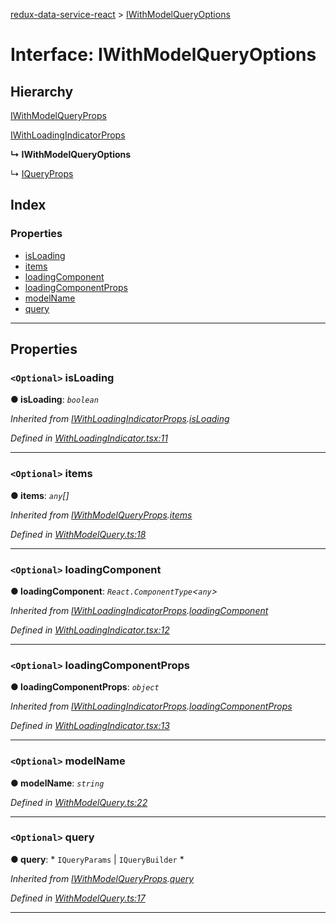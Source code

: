 [redux-data-service-react](../README.md) > [IWithModelQueryOptions](../interfaces/iwithmodelqueryoptions.md)

# Interface: IWithModelQueryOptions

## Hierarchy

 [IWithModelQueryProps](iwithmodelqueryprops.md)

 [IWithLoadingIndicatorProps](iwithloadingindicatorprops.md)

**↳ IWithModelQueryOptions**

↳  [IQueryProps](iqueryprops.md)

## Index

### Properties

* [isLoading](iwithmodelqueryoptions.md#isloading)
* [items](iwithmodelqueryoptions.md#items)
* [loadingComponent](iwithmodelqueryoptions.md#loadingcomponent)
* [loadingComponentProps](iwithmodelqueryoptions.md#loadingcomponentprops)
* [modelName](iwithmodelqueryoptions.md#modelname)
* [query](iwithmodelqueryoptions.md#query)

---

## Properties

<a id="isloading"></a>

### `<Optional>` isLoading

**● isLoading**: *`boolean`*

*Inherited from [IWithLoadingIndicatorProps](iwithloadingindicatorprops.md).[isLoading](iwithloadingindicatorprops.md#isloading)*

*Defined in [WithLoadingIndicator.tsx:11](https://github.com/Rediker-Software/redux-data-service-react/blob/e0c5bcc/src/WithLoadingIndicator.tsx#L11)*

___
<a id="items"></a>

### `<Optional>` items

**● items**: *`any`[]*

*Inherited from [IWithModelQueryProps](iwithmodelqueryprops.md).[items](iwithmodelqueryprops.md#items)*

*Defined in [WithModelQuery.ts:18](https://github.com/Rediker-Software/redux-data-service-react/blob/e0c5bcc/src/WithModelQuery.ts#L18)*

___
<a id="loadingcomponent"></a>

### `<Optional>` loadingComponent

**● loadingComponent**: *`React.ComponentType`<`any`>*

*Inherited from [IWithLoadingIndicatorProps](iwithloadingindicatorprops.md).[loadingComponent](iwithloadingindicatorprops.md#loadingcomponent)*

*Defined in [WithLoadingIndicator.tsx:12](https://github.com/Rediker-Software/redux-data-service-react/blob/e0c5bcc/src/WithLoadingIndicator.tsx#L12)*

___
<a id="loadingcomponentprops"></a>

### `<Optional>` loadingComponentProps

**● loadingComponentProps**: *`object`*

*Inherited from [IWithLoadingIndicatorProps](iwithloadingindicatorprops.md).[loadingComponentProps](iwithloadingindicatorprops.md#loadingcomponentprops)*

*Defined in [WithLoadingIndicator.tsx:13](https://github.com/Rediker-Software/redux-data-service-react/blob/e0c5bcc/src/WithLoadingIndicator.tsx#L13)*

___
<a id="modelname"></a>

### `<Optional>` modelName

**● modelName**: *`string`*

*Defined in [WithModelQuery.ts:22](https://github.com/Rediker-Software/redux-data-service-react/blob/e0c5bcc/src/WithModelQuery.ts#L22)*

___
<a id="query"></a>

### `<Optional>` query

**● query**: * `IQueryParams` &#124; `IQueryBuilder`
*

*Inherited from [IWithModelQueryProps](iwithmodelqueryprops.md).[query](iwithmodelqueryprops.md#query)*

*Defined in [WithModelQuery.ts:17](https://github.com/Rediker-Software/redux-data-service-react/blob/e0c5bcc/src/WithModelQuery.ts#L17)*

___

